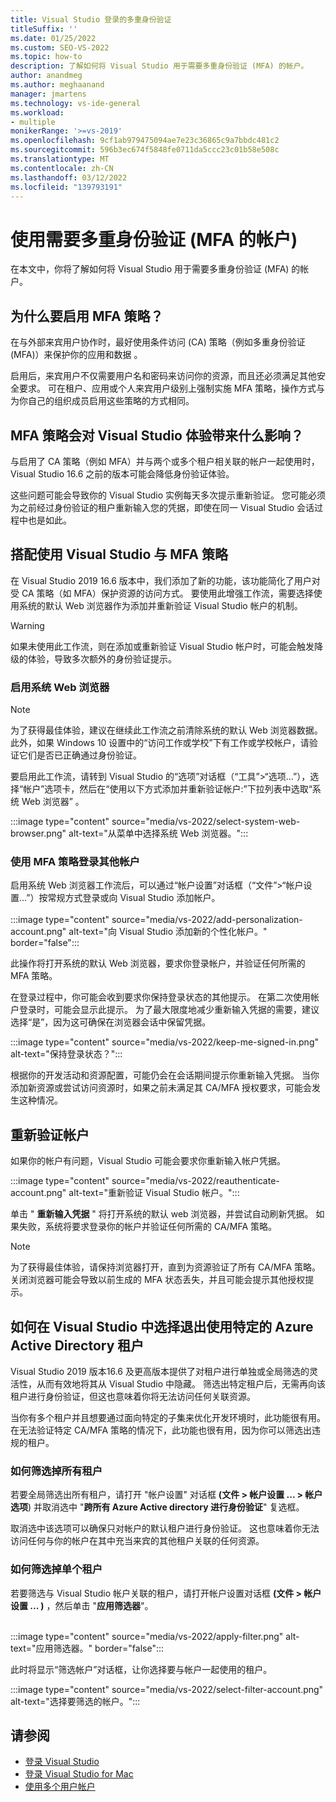 ```yaml
---
title: Visual Studio 登录的多重身份验证
titleSuffix: ''
ms.date: 01/25/2022
ms.custom: SEO-VS-2022
ms.topic: how-to
description: 了解如何将 Visual Studio 用于需要多重身份验证 (MFA) 的帐户。
author: anandmeg
ms.author: meghaanand
manager: jmartens
ms.technology: vs-ide-general
ms.workload:
- multiple
monikerRange: '>=vs-2019'
ms.openlocfilehash: 9cf1ab979475094ae7e23c36865c9a7bbdc481c2
ms.sourcegitcommit: 596b3ec674f5848fe0711da5ccc23c01b58e508c
ms.translationtype: MT
ms.contentlocale: zh-CN
ms.lasthandoff: 03/12/2022
ms.locfileid: "139793191"
---
```

# <a name="work-with-accounts-that-require-multi-factor-authentication-mfa"></a>使用需要多重身份验证 (MFA 的帐户) 

在本文中，你将了解如何将 Visual Studio 用于需要多重身份验证 (MFA) 的帐户。

## <a name="why-enable-mfa-policies"></a>为什么要启用 MFA 策略？

在与外部来宾用户协作时，最好使用条件访问 (CA) 策略（例如多重身份验证 (MFA)）来保护你的应用和数据 。  

启用后，来宾用户不仅需要用户名和密码来访问你的资源，而且还必须满足其他安全要求。 可在租户、应用或个人来宾用户级别上强制实施 MFA 策略，操作方式与为你自己的组织成员启用这些策略的方式相同。 

## <a name="how-is-the-visual-studio-experience-affected-by-mfa-policies"></a>MFA 策略会对 Visual Studio 体验带来什么影响？
与启用了 CA 策略（例如 MFA）并与两个或多个租户相关联的帐户一起使用时，Visual Studio 16.6 之前的版本可能会降低身份验证体验。

这些问题可能会导致你的 Visual Studio 实例每天多次提示重新验证。 您可能必须为之前经过身份验证的租户重新输入您的凭据，即使在同一 Visual Studio 会话过程中也是如此。

## <a name="using-visual-studio-with-mfa-policies"></a>搭配使用 Visual Studio 与 MFA 策略
在 Visual Studio 2019 16.6 版本中，我们添加了新的功能，该功能简化了用户对受 CA 策略（如 MFA）保护资源的访问方式。 要使用此增强工作流，需要选择使用系统的默认 Web 浏览器作为添加并重新验证 Visual Studio 帐户的机制。  

> [!WARNING]
> 如果未使用此工作流，则在添加或重新验证 Visual Studio 帐户时，可能会触发降级的体验，导致多次额外的身份验证提示。 

### <a name="enabling-system-web-browser"></a>启用系统 Web 浏览器

> [!NOTE] 
> 为了获得最佳体验，建议在继续此工作流之前清除系统的默认 Web 浏览器数据。 此外，如果 Windows 10 设置中的“访问工作或学校”下有工作或学校帐户，请验证它们是否已正确通过身份验证。

要启用此工作流，请转到 Visual Studio 的“选项”对话框（“工具”>“选项…”），选择“帐户”选项卡，然后在“使用以下方式添加并重新验证帐户:”下拉列表中选取“系统 Web 浏览器”   。 

:::image type="content" source="media/vs-2022/select-system-web-browser.png" alt-text="从菜单中选择系统 Web 浏览器。":::

### <a name="sign-into-additional-accounts-with-mfapolicies"></a>使用 MFA 策略登录其他帐户 
启用系统 Web 浏览器工作流后，可以通过“帐户设置”对话框（“文件”>“帐户设置…”）按常规方式登录或向 Visual Studio 添加帐户。   
</br>
:::image type="content" source="media/vs-2022/add-personalization-account.png" alt-text="向 Visual Studio 添加新的个性化帐户。" border="false":::

此操作将打开系统的默认 Web 浏览器，要求你登录帐户，并验证任何所需的 MFA 策略。

在登录过程中，你可能会收到要求你保持登录状态的其他提示。 在第二次使用帐户登录时，可能会显示此提示。 为了最大限度地减少重新输入凭据的需要，建议选择“是”，因为这可确保在浏览器会话中保留凭据。

:::image type="content" source="media/vs-2022/keep-me-signed-in.png" alt-text="保持登录状态？":::

根据你的开发活动和资源配置，可能仍会在会话期间提示你重新输入凭据。 当你添加新资源或尝试访问资源时，如果之前未满足其 CA/MFA 授权要求，可能会发生这种情况。

## <a name="reauthenticating-an-account"></a>重新验证帐户
如果你的帐户有问题，Visual Studio 可能会要求你重新输入帐户凭据。  

:::image type="content" source="media/vs-2022/reauthenticate-account.png" alt-text="重新验证 Visual Studio 帐户。":::

单击 " **重新输入凭据** " 将打开系统的默认 web 浏览器，并尝试自动刷新凭据。 如果失败，系统将要求登录你的帐户并验证任何所需的 CA/MFA 策略。

> [!NOTE] 
> 为了获得最佳体验，请保持浏览器打开，直到为资源验证了所有 CA/MFA 策略。 关闭浏览器可能会导致以前生成的 MFA 状态丢失，并且可能会提示其他授权提示。

## <a name="how-to-opt-out-of-using-a-specific-azure-active-directory-tenant-in-visual-studio"></a>如何在 Visual Studio 中选择退出使用特定的 Azure Active Directory 租户

Visual Studio 2019 版本16.6 及更高版本提供了对租户进行单独或全局筛选的灵活性，从而有效地将其从 Visual Studio 中隐藏。 筛选出特定租户后，无需再向该租户进行身份验证，但这也意味着你将无法访问任何关联资源。

当你有多个租户并且想要通过面向特定的子集来优化开发环境时，此功能很有用。 在无法验证特定 CA/MFA 策略的情况下，此功能也很有用，因为你可以筛选出违规的租户。 

### <a name="how-to-filter-out-all-tenants"></a>如何筛选掉所有租户
若要全局筛选出所有租户，请打开 "帐户设置" 对话框 **(文件 > 帐户设置 ... > 帐户选项**) 并取消选中 "**跨所有 Azure Active directory 进行身份验证**" 复选框。

取消选中该选项可以确保只对帐户的默认租户进行身份验证。 这也意味着你无法访问任何与你的帐户在其中充当来宾的其他租户关联的任何资源。

### <a name="how-to-filter-out-individual-tenants"></a>如何筛选掉单个租户
若要筛选与 Visual Studio 帐户关联的租户，请打开帐户设置对话框 **(文件 > 帐户设置 ... )** ，然后单击 "**应用筛选器**"。 
</br>
</br>

:::image type="content" source="media/vs-2022/apply-filter.png" alt-text="应用筛选器。" border="false":::

此时将显示“筛选帐户”对话框，让你选择要与帐户一起使用的租户。 

:::image type="content" source="media/vs-2022/select-filter-account.png" alt-text="选择要筛选的帐户。":::

## <a name="see-also"></a>请参阅

- [登录 Visual Studio](signing-in-to-visual-studio.md)
- [登录 Visual Studio for Mac](/visualstudio/mac/signing-in)
- [使用多个用户帐户](work-with-multiple-user-accounts.md)
